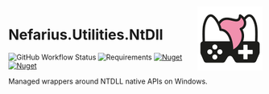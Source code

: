 <img src="assets/NSS-128x128.png" align="right" />

# Nefarius.Utilities.NtDll

![GitHub Workflow Status](https://img.shields.io/github/actions/workflow/status/nefarius/Nefarius.Utilities.NtDll/dotnet.yml) ![Requirements](https://img.shields.io/badge/Requires-.NET%20Standard%202.0-blue.svg) [![Nuget](https://img.shields.io/nuget/v/Nefarius.Utilities.NtDll)](https://www.nuget.org/packages/Nefarius.Utilities.NtDll/) [![Nuget](https://img.shields.io/nuget/dt/Nefarius.Utilities.NtDll)](https://www.nuget.org/packages/Nefarius.Utilities.NtDll/)

Managed wrappers around NTDLL native APIs on Windows.
